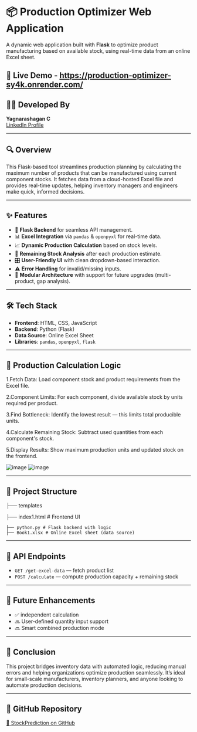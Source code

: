 # 📦 Production Optimizer Web Application

A dynamic web application built with **Flask** to optimize product manufacturing based on available stock, using real-time data from an online Excel sheet.

## 🚀 Live Demo - https://production-optimizer-sy4k.onrender.com/

## 👨‍💻 Developed By
**Yagnarashagan C**  
[LinkedIn Profile](https://www.linkedin.com/in/yagna-rashagan-4a0431256)

---

## 🔍 Overview

This Flask-based tool streamlines production planning by calculating the maximum number of products that can be manufactured using current component stocks. It fetches data from a cloud-hosted Excel file and provides real-time updates, helping inventory managers and engineers make quick, informed decisions.

---

## ✨ Features

- 🔧 **Flask Backend** for seamless API management.
- 📊 **Excel Integration** via `pandas` & `openpyxl` for real-time data.
- 📈 **Dynamic Production Calculation** based on stock levels.
- 🧮 **Remaining Stock Analysis** after each production estimate.
- 🎛️ **User-Friendly UI** with clean dropdown-based interaction.
- ⚠️ **Error Handling** for invalid/missing inputs.
- 🧩 **Modular Architecture** with support for future upgrades (multi-product, gap analysis).

---

## 🛠️ Tech Stack

- **Frontend**: HTML, CSS, JavaScript  
- **Backend**: Python (Flask)  
- **Data Source**: Online Excel Sheet  
- **Libraries**: `pandas`, `openpyxl`, `flask`

---

## 🧠 Production Calculation Logic

1.Fetch Data: Load component stock and product requirements from the Excel file.

2.Component Limits: For each component, divide available stock by units required per product.

3.Find Bottleneck: Identify the lowest result — this limits total producible units.

4.Calculate Remaining Stock: Subtract used quantities from each component's stock.

5.Display Results: Show maximum production units and updated stock on the frontend.

![image](https://github.com/user-attachments/assets/bfcf63a5-205a-42c0-9d00-c2aceff6606a)
![image](https://github.com/user-attachments/assets/b47938b3-63b6-44ac-bcfd-0954abca1758)


---

## 📁 Project Structure
├── templates

├── index1.html # Frontend UI

    ├── python.py # Flask backend with logic
    ├── Book1.xlsx # Online Excel sheet (data source)

---

## 🔗 API Endpoints

- `GET /get-excel-data` — fetch product list  
- `POST /calculate` — compute production capacity + remaining stock

---

## 🔄 Future Enhancements

- ✅ independent calculation  
- 🔜 User-defined quantity input support  
- 🔜 Smart combined production mode  
 

---

## 📌 Conclusion

This project bridges inventory data with automated logic, reducing manual errors and helping organizations optimize production seamlessly. It’s ideal for small-scale manufacturers, inventory planners, and anyone looking to automate production decisions.

---

## 📎 GitHub Repository

[🔗 StockPrediction on GitHub](https://github.com/yagnarashagan6/StockPrediction)
